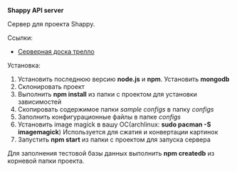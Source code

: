 **Shappy API server**

Сервер для проекта Shappy.

Ссылки:

+ [Серверная доска трелло](https://trello.com/b/YlfJr12S/mmm-server)

Установка:


1. Установить последнюю версию **node.js** и **npm**. Установить **mongodb**
2. Склонировать проект
3. Выполнить **npm install** из папки с проектом для установки зависимостей
4. Скопировать содержимое папки *sample configs* в папку *configs*
5. Заполнить конфигурационные файлы в папке *configs*
6. Установить image magick в вашу ОС(archlinux: **sudo pacman -S imagemagick**)
   Используется для сжатия и конвертации картинок
7. Запустить **npm start** из папки с проектом для запуска сервера

Для заполнения тестовой базы данных выполнить **npm createdb** из корневой папки проекта.